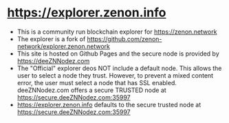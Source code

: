 # https://explorer.zenon.info
- This is a community run blockchain explorer for https://zenon.network
- The explorer is a fork of https://github.com/zenon-network/explorer.zenon.network
- This site is hosted on Github Pages and the secure node is provided by https://deeZNNodez.com
- The "Official" explorer deos NOT include a default node. This allows the user to select a node they trust.  However, to prevent a mixed content error, the user must select a node that has SSL enabled. deeZNNodez.com offers a secure TRUSTED node at https://secure.deeZNNodez.com:35997
- https://explorer.zenon.info defaults to the secure trusted node at https://secure.deeZNNodez.com:35997

